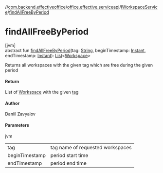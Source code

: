 //[com.backend.effectiveoffice](IdeaProjects/labs-office-elevator/effectiveOfficeBackend/documentation/gfm/index.md)/[office.effective.serviceapi](IdeaProjects/labs-office-elevator/effectiveOfficeBackend/documentation/gfm/com.backend.effectiveoffice/office.effective.serviceapi/index.md)/[IWorkspaceService](IdeaProjects/labs-office-elevator/effectiveOfficeBackend/documentation/gfm/com.backend.effectiveoffice/office.effective.serviceapi/-i-workspace-service/index.md)/[findAllFreeByPeriod](IdeaProjects/labs-office-elevator/effectiveOfficeBackend/documentation/gfm/com.backend.effectiveoffice/office.effective.serviceapi/-i-workspace-service/find-all-free-by-period.md)

# findAllFreeByPeriod

[jvm]\
abstract fun [findAllFreeByPeriod](IdeaProjects/labs-office-elevator/effectiveOfficeBackend/documentation/gfm/com.backend.effectiveoffice/office.effective.serviceapi/-i-workspace-service/find-all-free-by-period.md)(tag: [String](https://kotlinlang.org/api/latest/jvm/stdlib/kotlin/-string/index.html), beginTimestamp: [Instant](https://docs.oracle.com/javase/8/docs/api/java/time/Instant.html), endTimestamp: [Instant](https://docs.oracle.com/javase/8/docs/api/java/time/Instant.html)): [List](https://kotlinlang.org/api/latest/jvm/stdlib/kotlin.collections/-list/index.html)&lt;[Workspace](IdeaProjects/labs-office-elevator/effectiveOfficeBackend/documentation/gfm/com.backend.effectiveoffice/office.effective.model/-workspace/index.md)&gt;

Returns all workspaces with the given tag which are free during the given period

#### Return

List of [Workspace](IdeaProjects/labs-office-elevator/effectiveOfficeBackend/documentation/gfm/com.backend.effectiveoffice/office.effective.model/-workspace/index.md) with the given [tag](IdeaProjects/labs-office-elevator/effectiveOfficeBackend/documentation/gfm/com.backend.effectiveoffice/office.effective.serviceapi/-i-workspace-service/find-all-free-by-period.md)

#### Author

Daniil Zavyalov

#### Parameters

jvm

| | |
|---|---|
| tag | tag name of requested workspaces |
| beginTimestamp | period start time |
| endTimestamp | period end time |
